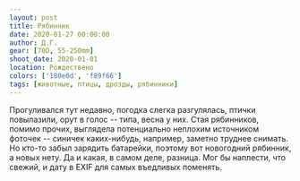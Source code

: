 ```yaml
---
layout: post
title: Рябинник
date: 2020-01-27 00:00:00
author: Д.Г.
gear: [70D, 55-250mm]
shoot_date: 2020-01-01
location: Рождествено
colors: ['180e0d', 'f89f66']
tags: [животные, птицы, дрозды, рябинники]
---
```

Прогуливался тут недавно, погодка слегка разгулялась, птички повылазили, орут в голос -- типа, весна у них. Стая рябинников, помимо прочих, выглядела потенциально неплохим источником фоточек -- синичек каких-нибудь, например, заметно труднее снимать. Но кто-то забыл зарядить батарейки, поэтому вот новогодний рябинник, а новых нету. Да и какая, в самом деле, разница. Мог бы наплести, что свежий, и дату в EXIF для самых въедливых поменять.
